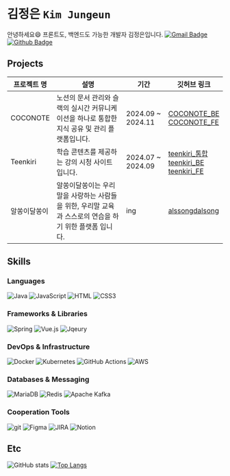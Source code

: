 <!--
**ara-ro/ara-ro** is a ✨ _special_ ✨ repository because its `README.md` (this file) appears on your GitHub profile.

Here are some ideas to get you started:

- 🔭 I’m currently working on ...
- 🌱 I’m currently learning ...
- 👯 I’m looking to collaborate on ...
- 🤔 I’m looking for help with ...
- 💬 Ask me about ...
- 📫 How to reach me: ...
- 😄 Pronouns: ...
- ⚡ Fun fact: ...
-->

# 김정은 ``Kim Jungeun``
안녕하세요😄 프론트도, 백엔드도 가능한 개발자 김정은입니다.
[![Gmail Badge](https://img.shields.io/badge/-kje00521@gmail.com-c14438?style=flat&logo=Gmail&logoColor=white&link=mailto:kje00521@gmail.com)](mailto:kje00521@gmail.com)  [![Github Badge](https://img.shields.io/badge/-araro-grey?style=flat&logo=github&logoColor=white&link=https://github.com/ara-ro)](https://github.com/ara-ro) 
## Projects
|프로젝트 명|설명|기간|깃허브 링크|
|------|---|---|---|
| COCONOTE |노션의 문서 관리와 슬랙의 실시간 커뮤니케이션을 하나로 통합한 지식 공유 및 관리 플랫폼입니다.|2024.09 ~ 2024.11|[COCONOTE_BE](https://github.com/ara-ro/coconote_BE)<br>[COCONOTE_FE](https://github.com/ara-ro/coconote_FE)|
| Teenkiri | 학습 콘텐츠를 제공하는 강의 시청 사이트 입니다. |2024.07 ~ 2024.09|[teenkiri_통합](https://github.com/ara-ro/teenkiri_app)<br>[teenkiri_BE](https://github.com/ara-ro/teenkiri_BE)<br>[teenkiri_FE](https://github.com/ara-ro/teenkiri_FE)|
|알쏭이달쏭이 | 알쏭이달쏭이는 우리말을 사랑하는 사람들을 위한, 우리말 교육과 스스로의 연습을 하기 위한 플랫폼 입니다. |ing|[alssongdalsong](https://github.com/ara-ro/alssongdalsong)


## Skills


### Languages
![Java](https://img.shields.io/badge/Java-007396?style=flat&logo=java&logoColor=white)
![JavaScript](https://img.shields.io/badge/JavaScript-F7DF1E?style=flat&logo=javascript&logoColor=black)
![HTML](https://img.shields.io/badge/HTML5-E34F26?style=flat&logo=html5&logoColor=white)
![CSS3](https://img.shields.io/badge/CSS3-1572B6?style=flat&logo=css3&logoColor=white)

### Frameworks & Libraries
![Spring](https://img.shields.io/badge/Spring-6DB33F?style=flat&logo=spring&logoColor=white)
![Vue.js](https://img.shields.io/badge/Vue-4FC08D?style=flat&logo=vue&logoColor=white)
![Jqeury](https://img.shields.io/badge/Jqeury-007396?style=flat&logo=jqeury&logoColor=white)

### DevOps & Infrastructure
![Docker](https://img.shields.io/badge/Docker-2496ED?style=flat&logo=docker&logoColor=white)
![Kubernetes](https://img.shields.io/badge/Kubernetes-326CE5?style=flat&logo=kubernetes&logoColor=white)
![GitHub Actions](https://img.shields.io/badge/GitHub_Actions-2088FF?style=flat&logo=github-actions&logoColor=white)
![AWS](https://img.shields.io/badge/AWS-E34F26?style=flat&logo=amazon-aws&logoColor=white)


### Databases & Messaging
![MariaDB](https://img.shields.io/badge/MariaDB-003545?style=flat&logo=mariadb&logoColor=white)
![Redis](https://img.shields.io/badge/Redis-DC382D?style=flat&logo=redis&logoColor=white)
![Apache Kafka](https://img.shields.io/badge/Apache_Kafka-231F20?style=flat&logo=apache-kafka&logoColor=white)


### Cooperation Tools
![git](https://img.shields.io/badge/git-F05032?style=flat&logo=git&logoColor=white)
![Figma](https://img.shields.io/badge/Figma-000000?style=flat&logo=Figma&logoColor=white)
![JIRA](https://img.shields.io/badge/jira-0052CC?style=flat&logo=jira&logoColor=white)
![Notion](https://img.shields.io/badge/Notion-231F20?style=flat&logo=Notion&logoColor=white)


## Etc
![GitHub stats](https://github-readme-stats.vercel.app/api?username=ara-ro&show_icons=true&theme=rose_pine)
[![Top Langs](https://github-readme-stats.vercel.app/api/top-langs/?username=ara-ro&layout=compact&theme=dark)](https://github.com/anuraghazra/github-readme-stats)

